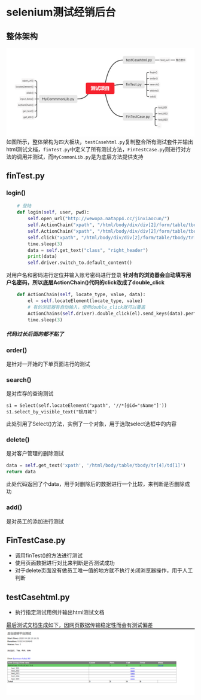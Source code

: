 #  selenium测试经销后台
## 整体架构
![测试项目](.\img\测试项目.png)
如图所示，整体架构为四大板块，`testCasehtml.py`复制整合所有测试套件并输出html测试文档，`finTest.py`中定义了所有测试方法，`FinTestCase.py`则进行对方法的调用并测试，而`MyCommonLib.py`是为底层方法提供支持
## finTest.py
###  login()
```python
    # 登陆
    def login(self, user, pwd):
        self.open_url("http://wewopa.natapp4.cc/jinxiaocun/")
        self.ActionChain("xpath", "/html/body/div/div[2]/form/table/tbody/tr[2]/td[2]/input", user)
        self.ActionChain("xpath", "/html/body/div/div[2]/form/table/tbody/tr[3]/td[2]/input", pwd)
        self.click("xpath", "/html/body/div/div[2]/form/table/tbody/tr[4]/td/input")
        time.sleep(3)
        data = self.get_text("class", "right_header")
        print(data)
        self.driver.switch_to.default_content()
```
对用户名和密码进行定位并输入账号密码进行登录
**针对有的浏览器会自动填写用户名密码，所以底层ActionChain()代码的click改成了double_click**

```python
    def ActionChain(self, locate_type, value, data):
        el = self.locateElement(locate_type, value)
        # 有的浏览器有自动输入，使用double_click就可以覆盖
        ActionChains(self.driver).double_click(el).send_keys(data).perform()
        time.sleep(3)
```

#####  代码过长后面的都不贴了

###  order()
是针对一开始的下单页面进行的测试
###  search()
是对库存的查询测试
```
s1 = Select(self.locateElement("xpath", '//*[@id="sName"]'))
s1.select_by_visible_text("银月城")
```
此处引用了Select()方法，实例了一个对象，用于选取select选框中的内容

###  delete()
是对客户管理的删除测试
```python
data = self.get_text('xpath', '/html/body/table/tbody/tr[4]/td[1]')
return data
```
此处代码返回了个data，用于对删除后的数据进行一个比较，来判断是否删除成功
###  add()
是对员工的添加进行测试

## FinTestCase.py
* 调用finTest()的方法进行测试
* 使用页面数据进行对比来判断是否测试成功
* 对于delete页面没有做员工唯一值的地方就不执行关闭浏览器操作，用于人工判断

## testCasehtml.py
* 执行指定测试用例并输出html测试文档

最后测试文档生成如下，因网页数据传输稳定性而会有测试偏差
![测试结果](./img/res.png)
